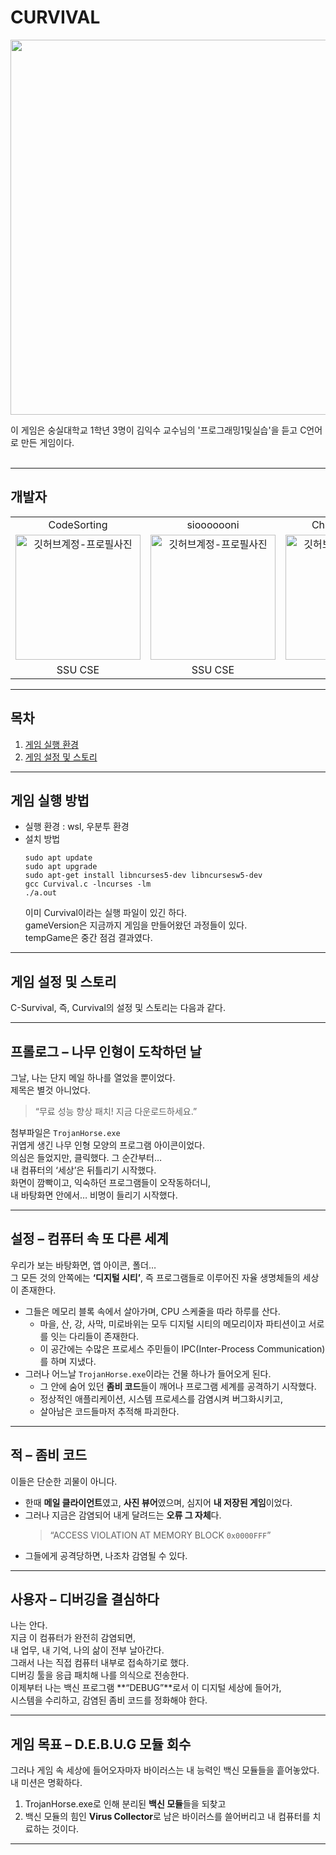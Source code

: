# CURVIVAL
<p>
      <img src="https://github.com/user-attachments/assets/fd539753-6ebc-4066-97d6-bda7a2b41626" width="600" />
</p>
이 게임은 숭실대학교 1학년 3명이 김익수 교수님의 '프로그래밍1및실습'을 듣고 C언어로 만든 게임이다.<br>
<br>

---

## 개발자
<table>
      <tr align="center">
       <td>CodeSorting<br/>
      </td>
       <td>siooooooni<br/>
      </td>
       <td>Chickeneat999<br/>
      </td>
    </tr>
    <tr align="center">
      <td style="min-width: 150px;">
            <a href="https://github.com/CodeSorting">
              <img src="https://avatars.githubusercontent.com/{CodeSorting}" width="200" alt="깃허브계정-프로필사진">
              <br />
            </a>
        </td>
      <td style="min-width: 150px;">
            <a href="https://github.com/siooooooni">
              <img src="https://avatars.githubusercontent.com/{siooooooni}" width="200" alt="깃허브계정-프로필사진">
              <br />
            </a>
        </td>
      <td style="min-width: 150px;">
            <a href="https://github.com/Chickeneat999">
              <img src="https://avatars.githubusercontent.com/{Chickeneat999}" width="200" alt="깃허브계정-프로필사진">
              <br />
            </a>
        </td>
    </tr>
    <tr align="center">
       <td>
            SSU CSE <br/>
      </td>
       <td>
            SSU CSE <br/>
      </td>
       <td>
            SSU CSE <br/>
      </td>
    </tr>
</table>

---


## 목차
1. [게임 실행 환경](#게임-실행-방법)
2. [게임 설정 및 스토리](#게임-설정-및-스토리)  

---

## 게임 실행 방법
- 실행 환경 : wsl, 우분투 환경
- 설치 방법
  ```
  sudo apt update
  sudo apt upgrade
  sudo apt-get install libncurses5-dev libncursesw5-dev
  gcc Curvival.c -lncurses -lm
  ./a.out
  ```
  이미 Curvival이라는 실행 파일이 있긴 하다.<br>
  gameVersion은 지금까지 게임을 만들어왔던 과정들이 있다.<br>
  tempGame은 중간 점검 결과였다.<br>
  
---

## 게임 설정 및 스토리 
C-Survival, 즉, Curvival의 설정 및 스토리는 다음과 같다.<br>

---

## 프롤로그 – 나무 인형이 도착하던 날
그날, 나는 단지 메일 하나를 열었을 뿐이었다.  
제목은 별것 아니었다.  
> “무료 성능 향상 패치! 지금 다운로드하세요.”  

첨부파일은 `TrojanHorse.exe`  
귀엽게 생긴 나무 인형 모양의 프로그램 아이콘이었다.  
의심은 들었지만, 클릭했다. 그 순간부터…  
내 컴퓨터의 ‘세상’은 뒤틀리기 시작했다.  
화면이 깜빡이고, 익숙하던 프로그램들이 오작동하더니,  
내 바탕화면 안에서… 비명이 들리기 시작했다.

---

## 설정 – 컴퓨터 속 또 다른 세계
우리가 보는 바탕화면, 앱 아이콘, 폴더…  
그 모든 것의 안쪽에는 **‘디지털 시티’**, 즉 프로그램들로 이루어진 자율 생명체들의 세상이 존재한다.  
- 그들은 메모리 블록 속에서 살아가며, CPU 스케줄을 따라 하루를 산다.
  - 마을, 산, 강, 사막, 미로바위는 모두 디지털 시티의 메모리이자 파티션이고 서로를 잇는 다리들이 존재한다.
  - 이 공간에는 수많은 프로세스 주민들이 IPC(Inter-Process Communication)를 하며 지냈다.
- 그러나 어느날 `TrojanHorse.exe`이라는 건물 하나가 들어오게 된다.  
  - 그 안에 숨어 있던 **좀비 코드**들이 깨어나 프로그램 세계를 공격하기 시작했다.  
  - 정상적인 애플리케이션, 시스템 프로세스를 감염시켜 버그화시키고,  
  - 살아남은 코드들마저 추적해 파괴한다.

---

## 적 – 좀비 코드
이들은 단순한 괴물이 아니다.  
- 한때 **메일 클라이언트**였고, **사진 뷰어**였으며, 심지어 **내 저장된 게임**이었다.  
- 그러나 지금은 감염되어 내게 달려드는 **오류 그 자체**다.  
  > “ACCESS VIOLATION AT MEMORY BLOCK `0x0000FFF`”  
- 그들에게 공격당하면, 나조차 감염될 수 있다.

---

## 사용자 – 디버깅을 결심하다
나는 안다.  
지금 이 컴퓨터가 완전히 감염되면,  
내 업무, 내 기억, 나의 삶이 전부 날아간다.  
그래서 나는 직접 컴퓨터 내부로 접속하기로 했다.  
디버깅 툴을 응급 패치해 나를 의식으로 전송한다.  
이제부터 나는 백신 프로그램 **“DEBUG”**로서 이 디지털 세상에 들어가,  
시스템을 수리하고, 감염된 좀비 코드를 정화해야 한다.

---

## 게임 목표 – D.E.B.U.G 모듈 회수
그러나 게임 속 세상에 들어오자마자 바이러스는 내 능력인 백신 모듈들을 흩어놓았다.  
내 미션은 명확하다.  
1. TrojanHorse.exe로 인해 분리된 **백신 모듈**들을 되찾고  
2. 백신 모듈의 힘인 **Virus Collector**로 남은 바이러스를 쓸어버리고 내 컴퓨터를 치료하는 것이다.

---



